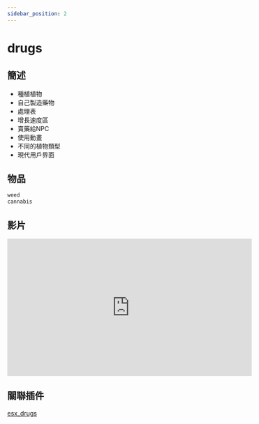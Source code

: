 ```yaml
---
sidebar_position: 2
---
```


# drugs

## 簡述

- 種植植物
- 自己製造藥物
- 處理表
- 增長速度區
- 賣藥給NPC
- 使用動畫
- 不同的植物類型
- 現代用戶界面

## 物品

```jsx title="ox_inventory/data/items.lua"
weed
cannabis
```

## 影片

<iframe width="560" height="315" src="https://www.youtube.com/embed/Aoldys69aO4" title="YouTube video player" frameborder="0" allow="accelerometer; autoplay; clipboard-write; encrypted-media; gyroscope; picture-in-picture" allowfullscreen></iframe>

## 關聯插件

[esx_drugs](./gCard)